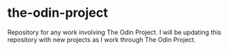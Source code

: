 # the-odin-project
Repository for any work involving The Odin Project.
I will be updating this repository with new projects as I work through The Odin Project.
